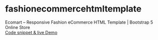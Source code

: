# fashionecommercehtmltemplate
Ecomart – Responsive Fashion eCommerce HTML Template | Bootstrap 5 Online Store<br>
[Code snippet & live Demo
](https://therichpost.com/ecomart-responsive-fashion-ecommerce-html-template-bootstrap-5-online-store/)
